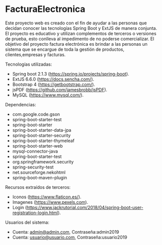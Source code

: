 # FacturaElectronica
Este proyecto web es creado con el fin de ayudar a las personas que decidan conocer las tecnologías Spring Boot y ExtJS de manera conjunta. 
El proyecto es educativo y utilizan complementos de terceros o versiones de prueba, esto conlleva al impedimento de no poderse comercializar. 
El objetivo del proyecto factura electrónica es brindar a las personas un sistema que se encargue de toda la gestión de productos, clientes,empresas y facturas.

Tecnologías utilizadas:

- Spring boot 2.1.3 (https://spring.io/projects/spring-boot).
- ExtJS 6.6.0 (https://docs.sencha.com/).
- Bootstrap 4 (https://getbootstrap.com/).
- jsPDF (https://github.com/jamesbrobb/jsPDF).
- MySQL (https://www.mysql.com/).

Dependencias:

- com.google.code.gson
- spring-boot-starter-test
- spring-boot-starter
- spring-boot-starter-data-jpa
- spring-boot-starter-security
- spring-boot-starter-thymeleaf
- spring-boot-starter-web
- mysql-connector-java
- spring-boot-starter-test
- org.springframework.security
- spring-security-test
- net.sourceforge.nekohtml
- spring-boot-maven-plugin

Recursos extraídos de terceros:

- Iconos (https://www.flaticon.es/).
- Imagenes (https://www.pexels.com).
- Login (https://www.jackrutorial.com/2018/04/spring-boot-user-registration-login.html).

Usuarios del sistema:

- Cuenta: admin@admin.com, Contraseña:admin2019
- Cuenta: usuario@usuario.com, Contraseña:usuario2019

